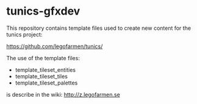 # tunics-gfxdev

This repository contains template files used to create new content for the tunics project:

https://github.com/legofarmen/tunics/

The use of the template files: 

  * template_tileset_entities
  * template_tileset_tiles
  * template_tileset_palettes

is describe in the wiki: http://z.legofarmen.se
